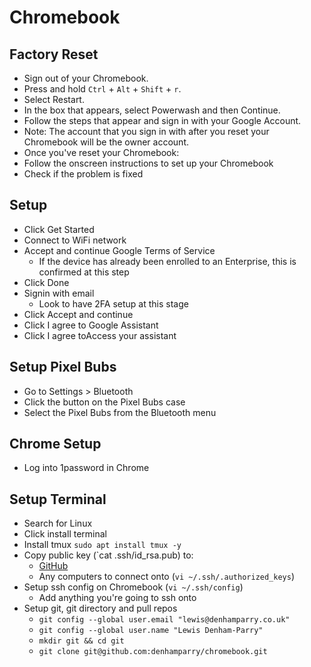 # Chromebook

## Factory Reset

- Sign out of your Chromebook.
- Press and hold `Ctrl` + `Alt` + `Shift` + `r`.
- Select Restart.
- In the box that appears, select Powerwash and then Continue.
- Follow the steps that appear and sign in with your Google Account.
- Note: The account that you sign in with after you reset your Chromebook will be the owner account.
- Once you've reset your Chromebook:
- Follow the onscreen instructions to set up your Chromebook
- Check if the problem is fixed

## Setup

- Click Get Started
- Connect to WiFi network
- Accept and continue Google Terms of Service
  - If the device has already been enrolled to an Enterprise, this is confirmed at this step
- Click Done
- Signin with email
  - Look to have 2FA setup at this stage
- Click Accept and continue
- Click I agree to Google Assistant
- Click I agree toAccess your assistant

## Setup Pixel Bubs

- Go to Settings > Bluetooth
- Click the button on the Pixel Bubs case
- Select the Pixel Bubs from the Bluetooth menu

## Chrome Setup

- Log into 1password in Chrome

## Setup Terminal

- Search for Linux
- Click install terminal
- Install tmux `sudo apt install tmux -y`
- Copy public key (`cat .ssh/id_rsa.pub) to:
  - [GitHub](https://github.com)
  - Any computers to connect onto (`vi ~/.ssh/.authorized_keys`)
- Setup ssh config on Chromebook (`vi ~/.ssh/config`)
  - Add anything you're going to ssh onto
- Setup git, git directory and pull repos
  - `git config --global user.email "lewis@denhamparry.co.uk"`
  - `git config --global user.name "Lewis Denham-Parry"`
  - `mkdir git && cd git`
  - `git clone git@github.com:denhamparry/chromebook.git`


